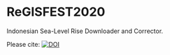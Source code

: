 # ReGISFEST2020

Indonesian Sea-Level Rise Downloader and Corrector.

Please cite:
[![DOI](https://zenodo.org/badge/312565304.svg)](https://zenodo.org/badge/latestdoi/312565304)
